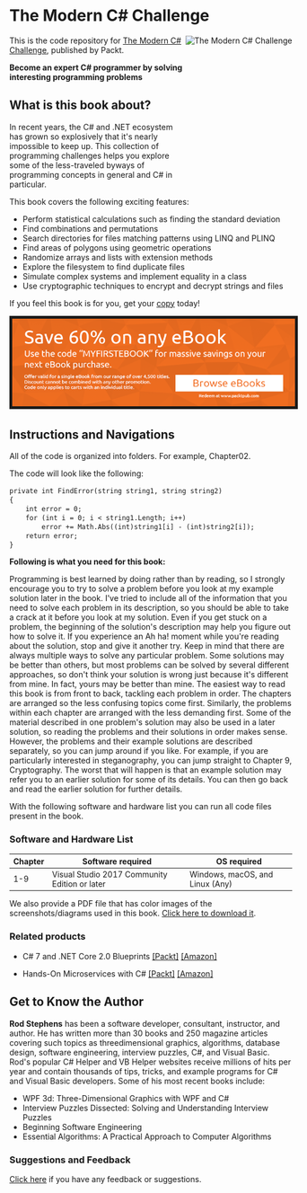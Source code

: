 # The Modern C# Challenge

<a href="https://www.packtpub.com/application-development/modern-c-challenge-0?utm_source=github&utm_medium=repository&utm_campaign=9781789535426 "> <img src="https://d1ldz4te4covpm.cloudfront.net/sites/default/files/imagecache/ppv4_main_book_cover/B11787.png" alt="The Modern C# Challenge" height="256px" align="right"></a>

This is the code repository for [The Modern C# Challenge](https://www.packtpub.com/application-development/modern-c-challenge-0?utm_source=github&utm_medium=repository&utm_campaign=9781789535426), published by Packt.

**Become an expert C# programmer by solving interesting programming problems**

## What is this book about?
In recent years, the C# and .NET ecosystem has grown so explosively that it's nearly impossible to keep up. This collection of programming challenges helps you explore some of the less-traveled byways of programming concepts in general and C# in particular.

This book covers the following exciting features:
* Perform statistical calculations such as finding the standard deviation
* Find combinations and permutations
* Search directories for files matching patterns using LINQ and PLINQ
* Find areas of polygons using geometric operations
* Randomize arrays and lists with extension methods
* Explore the filesystem to find duplicate files
* Simulate complex systems and implement equality in a class
* Use cryptographic techniques to encrypt and decrypt strings and files

If you feel this book is for you, get your [copy](https://www.amazon.com/dp/B07GYLLWVN) today!

<a href="https://www.packtpub.com/?utm_source=github&utm_medium=banner&utm_campaign=GitHubBanner"><img src="https://raw.githubusercontent.com/PacktPublishing/GitHub/master/GitHub.png" 
alt="https://www.packtpub.com/" border="5" /></a>

## Instructions and Navigations
All of the code is organized into folders. For example, Chapter02.

The code will look like the following:
```
private int FindError(string string1, string string2)
{
    int error = 0;
    for (int i = 0; i < string1.Length; i++)
        error += Math.Abs((int)string1[i] - (int)string2[i]);
    return error;
}
```

**Following is what you need for this book:**

Programming is best learned by doing rather than by reading, so I strongly encourage you
to try to solve a problem before you look at my example solution later in the book. I've tried
to include all of the information that you need to solve each problem in its description, so
you should be able to take a crack at it before you look at my solution.
Even if you get stuck on a problem, the beginning of the solution's description may help
you figure out how to solve it. If you experience an Ah ha! moment while you're reading
about the solution, stop and give it another try.
Keep in mind that there are always multiple ways to solve any particular problem. Some
solutions may be better than others, but most problems can be solved by several different
approaches, so don't think your solution is wrong just because it's different from mine. In
fact, yours may be better than mine.
The easiest way to read this book is from front to back, tackling each problem in order. The
chapters are arranged so the less confusing topics come first. Similarly, the problems within
each chapter are arranged with the less demanding first. Some of the material described in
one problem's solution may also be used in a later solution, so reading the problems and
their solutions in order makes sense.
However, the problems and their example solutions are described separately, so you can
jump around if you like. For example, if you are particularly interested in steganography,
you can jump straight to Chapter 9, Cryptography. The worst that will happen is that an
example solution may refer you to an earlier solution for some of its details. You can then
go back and read the earlier solution for further details.

With the following software and hardware list you can run all code files present in the book.
### Software and Hardware List
| Chapter  | Software required                   | OS required                        |
| -------- | ------------------------------------| -----------------------------------|
| 1-9     | Visual Studio 2017 Community Edition or later                           | Windows, macOS, and Linux (Any)    |


We also provide a PDF file that has color images of the screenshots/diagrams used in this book. [Click here to download it](https://www.packtpub.com/sites/default/files/downloads/9781788470414_ColorImages.pdf).

### Related products
* C# 7 and .NET Core 2.0 Blueprints [[Packt]](https://www.packtpub.com/application-development/c-7-and-net-core-20-blueprints ) [[Amazon]](https://www.amazon.com/dp/1788396197)

* Hands-On Microservices with C# [[Packt]](https://www.packtpub.com/application-development/hands-microservices-c) [[Amazon]](https://www.amazon.com/dp/1789533686)


## Get to Know the Author
**Rod Stephens**
has been a software developer, consultant, instructor, and author. He has
written more than 30 books and 250 magazine articles covering such topics as threedimensional graphics, algorithms, database design, software engineering, interview puzzles, C#, and Visual Basic.
Rod's popular C# Helper and VB Helper websites receive millions of hits per year and
contain thousands of tips, tricks, and example programs for C# and Visual Basic
developers. Some of his most recent books include:
* WPF 3d: Three-Dimensional Graphics with WPF and C#
* Interview Puzzles Dissected: Solving and Understanding Interview Puzzles
* Beginning Software Engineering
* Essential Algorithms: A Practical Approach to Computer Algorithms


### Suggestions and Feedback
[Click here](https://docs.google.com/forms/d/e/1FAIpQLSdy7dATC6QmEL81FIUuymZ0Wy9vH1jHkvpY57OiMeKGqib_Ow/viewform) if you have any feedback or suggestions.
